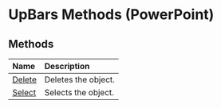 
# UpBars Methods (PowerPoint)

## Methods



|**Name**|**Description**|
|:-----|:-----|
| [Delete](5aeca91a-e54e-0e21-1109-f1810ee13995.md)|Deletes the object.|
| [Select](56e285f9-4753-d9dc-3be3-32538a574ecc.md)|Selects the object.|
